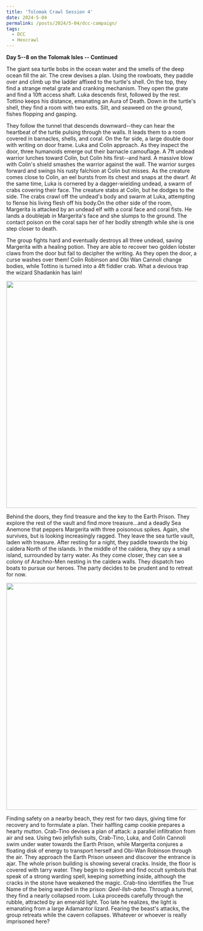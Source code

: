 ```yaml
---
title: 'Tolomak Crawl Session 4'
date: 2024-5-04
permalink: /posts/2024/5-04/dcc-campaign/
tags:
  - DCC
  - Hexcrawl
---
```


**Day 5--8 on the Tolomak Isles -- Continued**

The giant sea turtle bobs in the ocean water and the smells of the deep ocean fill the air. The crew devises a plan. Using the rowboats, they paddle over and climb up the ladder affixed to the turtle's shell. On the top, they find a strange metal grate and cranking mechanism. They open the grate and find a 10ft access shaft. Luka descends first, followed by the rest. Tottino keeps his distance, emanating an Aura of Death. Down in the turtle's shell, they find a room with two exits. Silt, and seaweed on the ground, fishes flopping and gasping. 

They follow the tunnel that descends downward--they can hear the heartbeat of the turtle pulsing through the walls. It leads them to a room covered in barnacles, shells, and coral. On the far side, a large double door with writing on door frame. Luka and Colin approach. As they inspect the door, three humanoids emerge out their barnacle camouflage. A 7ft undead warrior lurches toward Colin, but Colin hits first--and hard. A massive blow with Colin's shield smashes the warrior against the wall. The warrior surges forward and swings his rusty falchion at Colin but misses. As the creature comes close to Colin, an eel bursts from its chest and snaps at the dwarf. At the same time, Luka is cornered by a dagger-wielding undead, a swarm of crabs covering their face. The creature stabs at Colin, but he dodges to the side. The crabs crawl off the undead's body and swarm at Luka, attempting to flense his living flesh off his body.On the other side of the room, Margerita is attacked by an undead elf with a coral face and coral fists. He lands a doublejab in Margerita's face and she slumps to the ground. The contact poison on the coral saps her of her bodily strength while she is one step closer to death. 

The group fights hard and eventually destroys all three undead, saving Margerita with a healing potion. They are able to recover two golden lobster claws from the door but fail to decipher the writing. As they open the door, a curse washes over them! Colin Robinson and Obi Wan Cannoli change bodies, while Tottino is turned into a 4ft fiddler crab. What a devious trap the wizard Shadankin has lain!

<img src="http://alchemical-lich.github.io/images/crab1.jpeg" width="600"/>

Behind the doors, they find treasure and the key to the Earth Prison. They explore the rest of the vault and find more treasure...and a deadly Sea Anemone that peppers Margerita with three poisonous spikes. Again, she survives, but is looking increasingly ragged. They leave the sea turtle vault, laden with treasure. After resting for a night, they paddle towards the big caldera North of the islands. In the middle of the caldera, they spy a small island, surrounded by tarry water. As they come closer, they can see a colony of Arachno-Men nesting in the caldera walls. They dispatch two boats to pursue our heroes. The party decides to be prudent and to retreat for now.

<img src="http://alchemical-lich.github.io/images/crab2.jpeg" width="600"/>

Finding safety on a nearby beach, they rest for two days, giving time for recovery and to formulate a plan. Their halfling camp cookie prepares a hearty mutton. Crab-Tino devises a plan of attack: a parallel infiltration from air and sea. Using two jellyfish suits, Crab-Tino, Luka, and Colin Cannoli swim under water towards the Earth Prison, while Margerita conjures a floating disk of energy to transport herself and Obi-Wan Robinson through the air. They approach the Earth Prison unseen and discover the entrance is ajar. The whole prison building is showing several cracks. Inside, the floor is covered with tarry water. They begin to explore and find occult symbols that speak of a strong warding spell, keeping something inside, although the cracks in the stone have weakened the magic. Crab-tino identifies the True Name of the being warded in the prison: *Qeel-Ilsh-aaha*. Through a tunnel, they find a nearly collapsed room. Luka proceeds carefully through the rubble, attracted by an emerald light. Too late he realizes, the light is emanating from a large Adamantor lizard. Fearing the beast's attacks, the group retreats while the cavern collapses. Whatever or whoever is really imprisoned here? 


